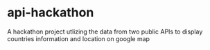 # api-hackathon
 A hackathon project utlizing the data from two public APIs to display countries information and location on google map 
